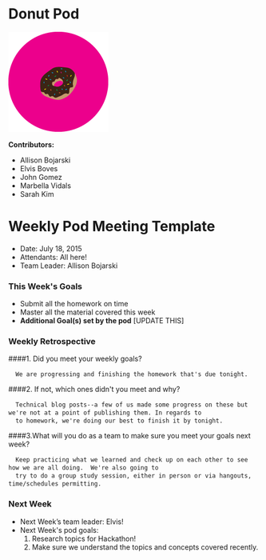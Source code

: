 # Donut Pod

![donut](pods-donut.png)

**Contributors:**

* Allison Bojarski
* Elvis Boves
* John Gomez
* Marbella Vidals
* Sarah Kim


# Weekly Pod Meeting Template

* Date: July 18, 2015
* Attendants: All here!
* Team Leader: Allison Bojarski

### This Week's Goals

* Submit all the homework on time
* Master all the material covered this week
* **Additional Goal(s) set by the pod** [UPDATE THIS]

### Weekly Retrospective

####1. Did you meet your weekly goals?

      We are progressing and finishing the homework that's due tonight.

####2. If not, which ones didn't you meet and why? 

      Technical blog posts--a few of us made some progress on these but we're not at a point of publishing them. In regards to 
      to homework, we're doing our best to finish it by tonight.

####3.What will you do as a team to make sure you meet your goals next week?   

      Keep practicing what we learned and check up on each other to see how we are all doing.  We're also going to 
      try to do a group study session, either in person or via hangouts, time/schedules permitting.


### Next Week

* Next Week’s team leader: Elvis!
* Next Week's pod goals:
  1. Research topics for Hackathon!
  2. Make sure we understand the topics and concepts covered recently.
